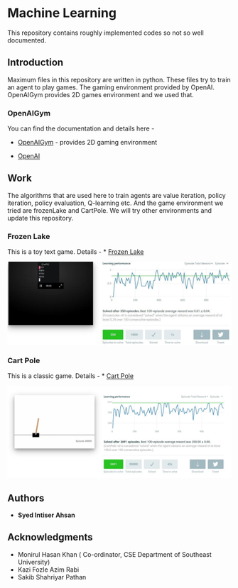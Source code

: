 # Machine Learning

This repository contains roughly implemented codes so not so well documented. 

## Introduction

Maximum files in this repository are written in python. These files try to train an agent to play games. The gaming environment provided by OpenAI. OpenAIGym provides 2D games environment and we used that.


### OpenAIGym

You can find the documentation and details here -

* [OpenAIGym](https://github.com/openai/gym) - provides 2D gaming environment

* [OpenAI](https://openai.com/)  
 
## Work 

The algorithms that are used here to train agents are value iteration, policy iteration, policy evaluation, Q-learning etc. And the game environment we tried are frozenLake and CartPole. We will try other environments and update this repository.   


### Frozen Lake

This is a toy text game. Details -  * [Frozen Lake](https://gym.openai.com/envs/FrozenLake-v0/)

![Our Policy Evaluation Solution ](https://github.com/Intiser/MachineLearning/blob/master/OpenAIGym/22015607_1606383616079563_1536396437_o.jpg)

### Cart Pole

This is a classic game. Details -  * [Cart Pole](https://gym.openai.com/envs/CartPole-v1/)

![Our Q-Learning Solution ](https://github.com/Intiser/MachineLearning/blob/master/OpenAIGym/20901429_1520779987982501_6667608153407104141_o.jpg)


## Authors

* **Syed Intiser Ahsan** 

## Acknowledgments

* Monirul Hasan Khan ( Co-ordinator, CSE Department of Southeast University) 
* Kazi Fozle Azim Rabi
* Sakib Shahriyar Pathan
